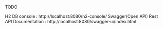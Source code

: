 
TODO

H2 DB console : http://localhost:8080/h2-console/
Swagger(Open API) Rest API Documentation : http://localhost:8080/swagger-ui/index.html
